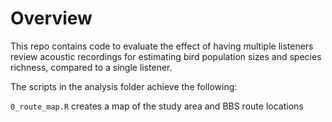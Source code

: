 # Overview

This repo contains code to evaluate the effect of having multiple listeners review acoustic recordings for estimating bird population sizes and species richness, compared to a single listener.

The scripts in the analysis folder achieve the following:

`0_route_map.R` creates a map of the study area and BBS route locations

